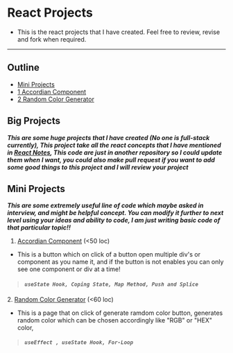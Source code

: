 # React Projects
- This is the react projects that I have created. Feel free to review, revise and fork when required.

---
## Outline 
- [Mini Projects](#Mini-Projects)
- [1 Accordian Component](#Accordian)
- [2 Random Color Generator](#RCG)

## Big Projects
**_This are some huge projects that I have created (No one is full-stack currently), This project take all the react concepts that I have mentioned in [React Notes](), This code are just in another repository so I could update them when I want, you could also make pull request if you want to add some good things to this project and I will review your project_**

## Mini Projects

**_This are some extremely useful line of code which maybe asked in interview, and might be helpful concept. You can modify it further to next level using your ideas and ability to code, I am just writing basic code of that particular topic!!_**

 <a name="Accordian"></a>
1. [Accordian Component](projects/src/Accordian/Accordian.jsx) (<50 loc) 
- This is a button which on click of a button open multiple div's or component as you name it, and if the button is not enables you can only see one component or div at a time!
> #### _**`useState Hook, Coping State, Map Method, Push and Splice`**_

 <a name="RCG"></a>
2. [Random Color Generator](projects/src/RCG.jsx) (<60 loc)
- This is a page that on click of generate ramdom color button, generates random color which can be chosen accordingly like "RGB" or "HEX" color,
> #### _**`useEffect , useState Hook, For-Loop`**_
